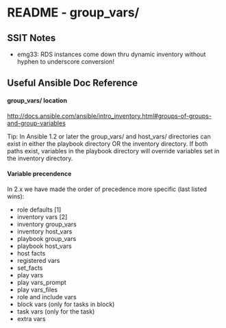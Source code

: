 # README - group_vars/


## SSIT Notes

* emg33: RDS instances come down thru dynamic inventory without hyphen to underscore conversion!

## Useful Ansible Doc Reference

#### group_vars/ location

http://docs.ansible.com/ansible/intro_inventory.html#groups-of-groups-and-group-variables

Tip: In Ansible 1.2 or later the group_vars/ and host_vars/ directories can exist in either the playbook directory OR the inventory directory. If both paths exist, variables in the playbook directory will override variables set in the inventory directory.

#### Variable precendence

In 2.x we have made the order of precedence more specific (last listed wins):

* role defaults [1]
* inventory vars [2]
* inventory group_vars
* inventory host_vars
* playbook group_vars
* playbook host_vars
* host facts
* registered vars
* set_facts
* play vars
* play vars_prompt
* play vars_files
* role and include vars
* block vars (only for tasks in block)
* task vars (only for the task)
* extra vars
